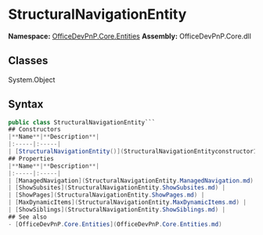 # StructuralNavigationEntity

**Namespace:** [OfficeDevPnP.Core.Entities](OfficeDevPnP.Core.Entities.md)
**Assembly:** OfficeDevPnP.Core.dll
## Classes
System.Object
## Syntax
```C#
public class StructuralNavigationEntity```
## Constructors
|**Name**|**Description**|
|:-----|:-----|
| [StructuralNavigationEntity()](StructuralNavigationEntityconstructor1details.md) | 
## Properties
|**Name**|**Description**|
|:-----|:-----|
| [ManagedNavigation](StructuralNavigationEntity.ManagedNavigation.md) | 
| [ShowSubsites](StructuralNavigationEntity.ShowSubsites.md) | 
| [ShowPages](StructuralNavigationEntity.ShowPages.md) | 
| [MaxDynamicItems](StructuralNavigationEntity.MaxDynamicItems.md) | 
| [ShowSiblings](StructuralNavigationEntity.ShowSiblings.md) | 
## See also
- [OfficeDevPnP.Core.Entities](OfficeDevPnP.Core.Entities.md)
